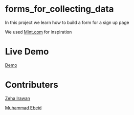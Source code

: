 # forms_for_collecting_data

In this project we learn how to build a form for a sign up page

We used [Mint.com](http://www.mint.com/) for inspiration

# Live Demo

[Demo](https://mosaaleb.github.io/forms_for_collecting_data/)

# Contributers

[Zeha Irawan](https://github.com/JangkarBumi)

[Muhammad Ebeid](https://github.com/mosaaleb)